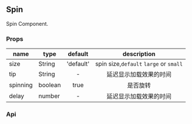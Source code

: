 ## Spin

Spin Component.

### Props
|name|type|default|description|
|---|---|:---:|:---:|
|size|String|'default'|spin size,`default` `large` or `small`|
|tip|String|-|延迟显示加载效果的时间|
|spinning|boolean|true|是否旋转|
|delay|number|-|延迟显示加载效果的时间|

### Api
